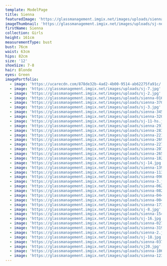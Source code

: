 ```yaml
---
template: ModelPage
title: Sienna
featuredImage: 'https://glassmanagement.imgix.net/images/uploads/sienna.jpg'
imageThumbnail: 'https://glassmanagement.imgix.net/images/uploads/sj-new-hs.jpg'
firstName: Sienna
collection: Girls
height: 161cm
measurementType: bust
bust: 76cm
waist: 63cm
hips: 82cm
size: '12'
shoeSize: 7-8
hair: Blonde
eyes: Green
imagePortfolio:
  - image: 'https://ucarecdn.com/878de32b-4ad2-4b00-9514-ab62275fa91c/'
  - image: 'https://glassmanagement.imgix.net/images/uploads/sj-7.jpg'
  - image: 'https://glassmanagement.imgix.net/images/uploads/sj-2.jpg'
  - image: 'https://glassmanagement.imgix.net/images/uploads/sienna-016_preview.jpg'
  - image: 'https://glassmanagement.imgix.net/images/uploads/sienna-370_preview.jpg'
  - image: 'https://glassmanagement.imgix.net/images/uploads/sj-3.jpg'
  - image: 'https://glassmanagement.imgix.net/images/uploads/sienna-345_preview.jpg'
  - image: 'https://glassmanagement.imgix.net/images/uploads/sienna-320_preview.jpg'
  - image: 'https://glassmanagement.imgix.net/images/uploads/sj-11-hs.jpg'
  - image: 'https://glassmanagement.imgix.net/images/uploads/sienna-291_preview.jpg'
  - image: 'https://glassmanagement.imgix.net/images/uploads/sienna-283_preview.jpg'
  - image: 'https://glassmanagement.imgix.net/images/uploads/sienna-221_preview.jpg'
  - image: 'https://glassmanagement.imgix.net/images/uploads/sienna-269_preview.jpg'
  - image: 'https://glassmanagement.imgix.net/images/uploads/sienna-227_preview.jpg'
  - image: 'https://glassmanagement.imgix.net/images/uploads/sienna-207_preview.jpg'
  - image: 'https://glassmanagement.imgix.net/images/uploads/sienna-265_preview.jpg'
  - image: 'https://glassmanagement.imgix.net/images/uploads/sienna-182_preview.jpg'
  - image: 'https://glassmanagement.imgix.net/images/uploads/sj-14.jpg'
  - image: 'https://glassmanagement.imgix.net/images/uploads/sienna-139_preview.jpg'
  - image: 'https://glassmanagement.imgix.net/images/uploads/sienna-113_preview.jpg'
  - image: 'https://glassmanagement.imgix.net/images/uploads/sienna-090_preview.jpg'
  - image: 'https://glassmanagement.imgix.net/images/uploads/sienna-3.jpg'
  - image: 'https://glassmanagement.imgix.net/images/uploads/sienna-062_preview.jpg'
  - image: 'https://glassmanagement.imgix.net/images/uploads/sienna-082_preview.jpg'
  - image: 'https://glassmanagement.imgix.net/images/uploads/sienna-044_preview.jpg'
  - image: 'https://glassmanagement.imgix.net/images/uploads/sienna-004_preview.jpg'
  - image: 'https://glassmanagement.imgix.net/images/uploads/sienna-173_preview.jpg'
  - image: 'https://glassmanagement.imgix.net/images/uploads/sj-8.jpg'
  - image: 'https://glassmanagement.imgix.net/images/uploads/sienna-154_preview.jpg'
  - image: 'https://glassmanagement.imgix.net/images/uploads/sj-16.jpg'
  - image: 'https://glassmanagement.imgix.net/images/uploads/sienna-027_preview.jpg'
  - image: 'https://glassmanagement.imgix.net/images/uploads/sienna-319_preview.jpg'
  - image: 'https://glassmanagement.imgix.net/images/uploads/sienna-2.jpg'
  - image: 'https://glassmanagement.imgix.net/images/uploads/sj-18.jpg'
  - image: 'https://glassmanagement.imgix.net/images/uploads/sienna-037_preview.jpg'
  - image: 'https://glassmanagement.imgix.net/images/uploads/sj20.jpg'
  - image: 'https://glassmanagement.imgix.net/images/uploads/sienna-106_preview.jpg'
  - image: 'https://glassmanagement.imgix.net/images/uploads/sienna-123_preview.jpg'
---
```


